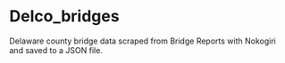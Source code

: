 # Delco_bridges
Delaware county bridge data scraped from Bridge Reports with Nokogiri and saved to a JSON file.
